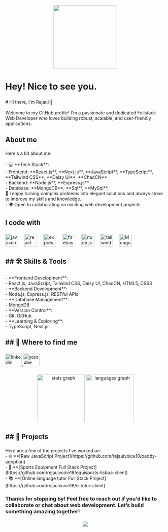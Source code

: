 <div align="center">
  <img height="200" src="https://i.ibb.co/5g20GbyH/last-one.png"  />
</div>

###

<h1 align="left">Hey! Nice to see you.</h1>

###

<p align="left"># Hi there, I'm Rejaul 👋<br><br>Welcome to my GitHub profile! I'm a passionate and dedicated Fullstack Web Developer who loves building robust, scalable, and user-friendly applications.</p>

###

<h2 align="left">About me</h2>

###

<p align="left">Here's a bit about me:<br><br>- 💻 **Tech Stack**: <br>  - Frontend: **React.js**, **Next.js**, **JavaScript**, **TypeScript**,  **Tailwind CSS**, **Daisy UI**, **ChadCN**<br>  - Backend: **Node.js**, **Express.js**<br>  - Database: **MongoDB**, **Sql**, **MySql**,<br> 🌟 I enjoy turning complex problems into elegant solutions and always strive to improve my skills and knowledge.<br>- 🌍 Open to collaborating on exciting web development projects.</p>

###

<h2 align="left">I code with</h2>

###

<div align="left">
  <img src="https://cdn.jsdelivr.net/gh/devicons/devicon/icons/javascript/javascript-original.svg" height="40" alt="javascript logo"  />
  <img width="12" />
  <img src="https://cdn.jsdelivr.net/gh/devicons/devicon/icons/react/react-original.svg" height="40" alt="react logo"  />
  <img width="12" />
  <img src="https://cdn.jsdelivr.net/gh/devicons/devicon/icons/express/express-original.svg" height="40" alt="express logo"  />
  <img width="12" />
  <img src="https://cdn.jsdelivr.net/gh/devicons/devicon/icons/firebase/firebase-plain.svg" height="40" alt="firebase logo"  />
  <img width="12" />
  <img src="https://cdn.jsdelivr.net/gh/devicons/devicon/icons/nodejs/nodejs-original.svg" height="40" alt="node js logo"  />
  <img width="12" />
  <img src="https://cdn.jsdelivr.net/gh/devicons/devicon/icons/tailwindcss/tailwindcss-original-wordmark.svg" height="40" alt="tailwindcss logo"  />
  <img width="12" />
  <img src="https://cdn.jsdelivr.net/gh/devicons/devicon/icons/mongodb/mongodb-original.svg" height="40" alt="MongoDB logo"  />
</div>

###

<h2 align="left">## 🛠️ Skills & Tools</h2>

###

<p align="left">- **Frontend Development**:<br>  - React.js, JavaScript, Tailwind CSS, Daisy UI, ChadCN, HTML5, CSS3<br>- **Backend Development**:<br>  - Node.js, Express.js, RESTful APIs<br>- **Database Management**:<br>  - MongoDB<br>- **Version Control**:<br>  - Git, GitHub<br>- **Learning & Exploring**:<br>  - TypeScript, Next.js</p>

###

<h2 align="left">## 🤝 Where to find me</h2>

###

<div align="left">
  <a href="https://www.linkedin.com/in/md-rejaul-karim" target="_blank">
    <img src="https://raw.githubusercontent.com/maurodesouza/profile-readme-generator/master/src/assets/icons/social/linkedin/default.svg" width="52" height="40" alt="linkedin logo"  />
  </a>
  <a href="https://www.youtube.com/@RejaulVoice" target="_blank">
    <img src="https://raw.githubusercontent.com/maurodesouza/profile-readme-generator/master/src/assets/icons/social/youtube/default.svg" width="52" height="40" alt="youtube logo"  />
  </a>
</div>

###

<div align="center">
  <img src="https://github-readme-stats.vercel.app/api?username=rejaulvoice18&hide_title=false&hide_rank=false&show_icons=true&include_all_commits=true&count_private=true&disable_animations=false&theme=dracula&locale=en&hide_border=false&order=1" height="150" alt="stats graph"  />
  <img src="https://github-readme-stats.vercel.app/api/top-langs?username=rejaulvoice18&locale=en&hide_title=false&layout=compact&card_width=320&langs_count=5&theme=dracula&hide_border=false&order=2" height="150" alt="languages graph"  />
</div>

###

<h2 align="left">## 🌟 Projects</h2>

###

<p align="left">Here are a few of the projects I’ve worked on:<br>- 🌐 **[Raw JavaScript Project](https://github.com/rejaulvoice18/peddy-adoption)<br>- 🛒 **[Sports Equipment Full Stack Project](https://github.com/rejaulvoice18/equisports-lisboa-client)<br>- 📚 **[Online language tutor Full Stack Project](https://github.com/rejaulvoice18/e-tutor-client)</p>

###

<h3 align="left">Thanks for stopping by! Feel free to reach out if you'd like to collaborate or chat about web development. Let’s build something amazing together!</h3>

###

<div align="center">
  <img src="https://profile-counter.glitch.me/rejaulvoice18/count.svg?"  />
</div>

###
